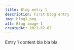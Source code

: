```yaml
--- 
title: Blog entry 1
description: First blog entry
img: blog1.png
alt: Blog image 1
createdAt: 2021-02-02
--- 
```


Entry 1 content bla bla bla